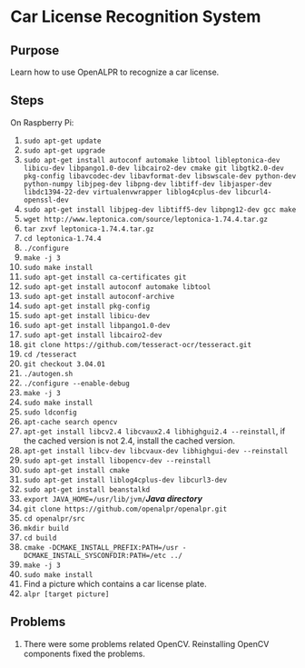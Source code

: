 # Car License Recognition System

## Purpose

Learn how to use OpenALPR to recognize a car license.

## Steps

On Raspberry Pi:

1.	`sudo apt-get update`
2.	`sudo apt-get upgrade`
3.	`sudo apt-get install autoconf automake libtool libleptonica-dev libicu-dev libpango1.0-dev libcairo2-dev cmake git libgtk2.0-dev pkg-config libavcodec-dev libavformat-dev libswscale-dev python-dev python-numpy libjpeg-dev libpng-dev libtiff-dev libjasper-dev libdc1394-22-dev virtualenvwrapper liblog4cplus-dev libcurl4-openssl-dev`
4.	`sudo apt-get install libjpeg-dev libtiff5-dev libpng12-dev gcc make`
5.	`wget http://www.leptonica.com/source/leptonica-1.74.4.tar.gz`
6.	`tar zxvf leptonica-1.74.4.tar.gz`
7.	`cd leptonica-1.74.4`
8.	`./configure`
9.	`make -j 3`
10.	`sudo make install`
11.	`sudo apt-get install ca-certificates git`
12.	`sudo apt-get install autoconf automake libtool`
13.	`sudo apt-get install autoconf-archive`
14.	`sudo apt-get install pkg-config`
15.	`sudo apt-get install libicu-dev`
16.	`sudo apt-get install libpango1.0-dev`
17.	`sudo apt-get install libcairo2-dev`
18.	`git clone https://github.com/tesseract-ocr/tesseract.git`
19.	`cd /tesseract`
20.	`git checkout 3.04.01`
21.	`./autogen.sh`
22.	`./configure --enable-debug`
23.	`make -j 3`
24.	`sudo make install`
25.	`sudo ldconfig`
26.	`apt-cache search opencv`
27.	`apt-get install libcv2.4 libcvaux2.4 libhighgui2.4 --reinstall`, if the cached version is not 2.4, install the cached version.
28.	`apt-get install libcv-dev libcvaux-dev libhighgui-dev --reinstall`
29.	`sudo apt-get install libopencv-dev --reinstall`
30.	`sudo apt-get install cmake`
31.	`sudo apt-get install liblog4cplus-dev libcurl3-dev`
32.	`sudo apt-get install beanstalkd`
33.	`export JAVA_HOME=/usr/lib/jvm/`***Java directory***
34.	`git clone https://github.com/openalpr/openalpr.git`
35.	`cd openalpr/src`
36.	`mkdir build`
37.	`cd build`
38.	`cmake -DCMAKE_INSTALL_PREFIX:PATH=/usr -DCMAKE_INSTALL_SYSCONFDIR:PATH=/etc ../`
39.	`make -j 3`
40.	`sudo make install`
41.	Find a picture which contains a car license plate.
42.	`alpr [target picture]`

## Problems

1.	There were some problems related OpenCV. Reinstalling OpenCV components fixed the problems.
